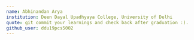 ```yaml
---
name: Abhinandan Arya 
institution: Deen Dayal Upadhyaya College, University of Delhi
quote: git commit your learnings and check back after graduation :).
github_user: ddu19pcs5002
---
```

